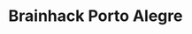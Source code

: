 ---
title: Brainhack Porto Alegre 
organizers:
  - Laura A. Tomaz Da Silva
  - Felipe Meneguzzi
  - Augusto Buchweitz
  - Nathalia Bianchini Esper
  - Matheus Marcon
contact:
  - laura.angelica@acad.pucrs.br
  - felipe.meneguzzi@pucrs.br
  - augusto.buchweitz@pucrs.br 
  - nathalia.esper@pucrs.br
  - matheus.marcon@edu.pucrs.br
website: https://brainhack-poa.github.io/brainhack-poa-2019/
address: AGES @ building 32, Av Ipiranga, 6681, Porto Alegre, Brazil
position:
  lat: -30.061142
  lng: -51.173792
dates:
  - 2019-10-03
  - 2019-10-04
---